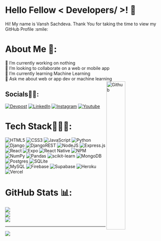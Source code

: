 <h1> Hello Fellow < Developers/ >! 👋 </h1>
<div size='20px'> Hi! My name is Vansh Sachdeva. Thank You for taking the time to view my GitHub Profile :smile: 
</div>
  

# About Me 💫:
🔭 I’m currently working on nothing<br>👯 I’m looking to collaborate on a web or mobile app<br>🌱 I’m currently learning Machine Learning<br>💬 Ask me about web or app dev or machine learning
<img width="35%" align="right" alt="Github" src="https://raw.githubusercontent.com/onimur/.github/master/.resources/git-header.svg" />


## Socials🤝🏻:
[![Devpost](https://img.shields.io/badge/Devpost-%230077B5.svg?logo=devpost&logoColor=white&color=9cf&style=flat)](https://devpost.com/vansh2101)
[![LinkedIn](https://img.shields.io/badge/LinkedIn-%230077B5.svg?logo=linkedin&logoColor=white&color=blue&style=flat)](https://linkedin.com/in/vanshsachdeva) 
[![Instagram](https://img.shields.io/badge/Instagram-%23E4405F.svg?logo=Instagram&logoColor=white&style=flat)](https://instagram.com/vansh_2101) 
[![Youtube](https://img.shields.io/badge/Youtube-%230077B5.svg?logo=youtube&logoColor=white&color=red&style=flat)](https://www.youtube.com/channel/UCTZakiLz1XfkwC5BhYTZ2mQ) 

# Tech Stack👨🏻‍💻:
![HTML5](https://img.shields.io/badge/html5-%23E34F26.svg?style=for-the-badge&logo=html5&logoColor=white)
![CSS3](https://img.shields.io/badge/css3-%231572B6.svg?style=for-the-badge&logo=css3&logoColor=white) 
![JavaScript](https://img.shields.io/badge/javascript-%23323330.svg?style=for-the-badge&logo=javascript&logoColor=%23F7DF1E)
![Python](https://img.shields.io/badge/python-3670A0?style=for-the-badge&logo=python&logoColor=ffdd54) 
![Django](https://img.shields.io/badge/django-%23092E20.svg?style=for-the-badge&logo=django&logoColor=white) 
![DjangoREST](https://img.shields.io/badge/DJANGO-REST-ff1709?style=for-the-badge&logo=django&logoColor=white&color=ff1709&labelColor=gray) 
![NodeJS](https://img.shields.io/badge/node.js-6DA55F?style=for-the-badge&logo=node.js&logoColor=white) 
![Express.js](https://img.shields.io/badge/express.js-%23404d59.svg?style=for-the-badge&logo=express&logoColor=%2361DAFB) 
![React](https://img.shields.io/badge/react-%2320232a.svg?style=for-the-badge&logo=react&logoColor=%2361DAFB) 
![Expo](https://img.shields.io/badge/expo-1C1E24?style=for-the-badge&logo=expo&logoColor=#D04A37) 
![React Native](https://img.shields.io/badge/react_native-%2320232a.svg?style=for-the-badge&logo=react&logoColor=%2361DAFB) 
![NPM](https://img.shields.io/badge/NPM-%23000000.svg?style=for-the-badge&logo=npm&logoColor=white) 
![NumPy](https://img.shields.io/badge/numpy-%23013243.svg?style=for-the-badge&logo=numpy&logoColor=white) 
![Pandas](https://img.shields.io/badge/pandas-%23150458.svg?style=for-the-badge&logo=pandas&logoColor=white) 
![scikit-learn](https://img.shields.io/badge/scikit--learn-%23F7931E.svg?style=for-the-badge&logo=scikit-learn&logoColor=white)
![MongoDB](https://img.shields.io/badge/MongoDB-%234ea94b.svg?style=for-the-badge&logo=mongodb&logoColor=white) 
![Postgres](https://img.shields.io/badge/postgres-%23316192.svg?style=for-the-badge&logo=postgresql&logoColor=white) 
![SQLite](https://img.shields.io/badge/sqlite-%2307405e.svg?style=for-the-badge&logo=sqlite&logoColor=white) 	
![MySQL](https://img.shields.io/badge/mysql-%2300f.svg?style=for-the-badge&logo=mysql&logoColor=white) 
![Firebase](https://img.shields.io/badge/firebase-%23039BE5.svg?style=for-the-badge&logo=firebase) 
![Supabase](https://img.shields.io/badge/Supabase-3ECF8E?style=for-the-badge&logo=supabase&logoColor=white) 
![Heroku](https://img.shields.io/badge/heroku-%23430098.svg?style=for-the-badge&logo=heroku&logoColor=white) 
![Vercel](https://img.shields.io/badge/vercel-%23000000.svg?style=for-the-badge&logo=vercel&logoColor=white) 
  
# GitHub Stats 📊:
![](https://github-readme-stats.vercel.app/api?username=vansh2101&theme=radical&hide_border=false&include_all_commits=false&count_private=false)<br/>
![](https://github-readme-streak-stats.herokuapp.com/?user=vansh2101&theme=radical&hide_border=false)<br/>
![](https://github-readme-stats.vercel.app/api/top-langs/?username=vansh2101&theme=radical&hide_border=false&include_all_commits=false&count_private=false&layout=compact)

---
[![](https://visitcount.itsvg.in/api?id=vansh2101&icon=0&color=10)](https://visitcount.itsvg.in)
